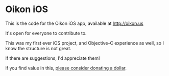 # Oikon iOS

This is the code for the Oikon iOS app, available at http://oikon.us

It's open for everyone to contribute to.

This was my first ever iOS project, and Objective-C experience as well, so I know the structure is not great.

If there are suggestions, I'd appreciate them!

If you find value in this, [please consider donating a dollar](https://medium.com/@BrunoBernardino/if-i-ve-helped-you-consider-donating-86952f22e3b4).

